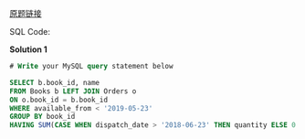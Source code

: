 [原题链接](https://leetcode-cn.com/problems/unpopular-books/)

SQL Code:

**Solution 1**

```sql
# Write your MySQL query statement below

SELECT b.book_id, name
FROM Books b LEFT JOIN Orders o
ON o.book_id = b.book_id
WHERE available_from < '2019-05-23'
GROUP BY book_id
HAVING SUM(CASE WHEN dispatch_date > '2018-06-23' THEN quantity ELSE 0 END) < 10
```

